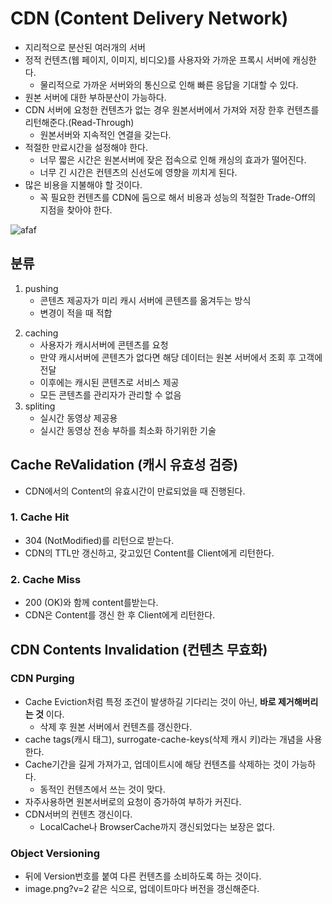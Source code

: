 # CDN (Content Delivery Network)
- 지리적으로 분산된 여러개의 서버
- 정적 컨텐츠(웹 페이지, 이미지, 비디오)를 사용자와 가까운 프록시 서버에 캐싱한다.
  - 물리적으로 가까운 서버와의 통신으로 인해 빠른 응답을 기대할 수 있다.
- 원본 서버에 대한 부하분산이 가능하다.
- CDN 서버에 요청한 컨텐츠가 없는 경우 원본서버에서 가져와 저장 한후 컨텐츠를 리턴해준다.(Read-Through)
  - 원본서버와 지속적인 연결을 갖는다.
- 적절한 만료시간을 설정해야 한다.
  - 너무 짧은 시간은 원본서버에 잦은 접속으로 인해 캐싱의 효과가 떨어진다.
  - 너무 긴 시간은 컨텐츠의 신선도에 영향을 끼치게 된다.
- 많은 비용을 지불해야 할 것이다.
  - 꼭 필요한 컨텐츠를 CDN에 둠으로 해서 비용과 성능의 적절한 Trade-Off의 지점을 찾아야 한다.
 
![afaf](https://user-images.githubusercontent.com/57896918/167162853-c484c0d5-6941-4d5d-9c66-352eb5cec0d3.png)


## 분류
1. pushing
   - 콘텐츠 제공자가 미리 캐시 서버에 콘텐츠를 옮겨두는 방식 
   - 변경이 적을 때 적합
2) caching
   - 사용자가 캐시서버에 콘텐츠를 요청 
   - 만약 캐시서버에 콘텐츠가 없다면 해당 데이터는 원본 서버에서 조회 후 고객에 전달 
   - 이후에는 캐시된 콘텐츠로 서비스 제공
   - 모든 콘텐츠를 관리자가 관리할 수 없음
3) spliting 
   - 실시간 동영상 제공용 
   - 실시간 동영상 전송 부하를 최소화 하기위한 기술

## Cache ReValidation (캐시 유효성 검증)
- CDN에서의 Content의 유효시간이 만료되었을 때 진행된다.

### 1. Cache Hit
- 304 (NotModified)를 리턴으로 받는다.
- CDN의 TTL만 갱신하고, 갖고있던 Content를 Client에게 리턴한다.

### 2. Cache Miss
- 200 (OK)와 함께 content를받는다.
- CDN은 Content를 갱신 한 후 Client에게 리턴한다.

## CDN Contents Invalidation (컨텐츠 무효화)

### CDN Purging
- Cache Eviction처럼 특정 조건이 발생하길 기다리는 것이 아닌, **바로 제거해버리는 것** 이다.
  - 삭제 후 원본 서버에서 컨텐츠를 갱신한다.
- cache tags(캐시 태그), surrogate-cache-keys(삭제 캐시 키)라는 개념을 사용한다.
- Cache기간을 길게 가져가고, 업데이트시에 해당 컨텐츠를 삭제하는 것이 가능하다.
  - 동적인 컨텐츠에서 쓰는 것이 맞다.
- 자주사용하면 원본서버로의 요청이 증가하여 부하가 커진다.
- CDN서버의 컨텐츠 갱신이다.
  - LocalCache나 BrowserCache까지 갱신되었다는 보장은 없다.

### Object Versioning
- 뒤에 Version번호를 붙여 다른 컨텐츠를 소비하도록 하는 것이다.
- image.png?v=2 같은 식으로, 업데이트마다 버전을 갱신해준다.